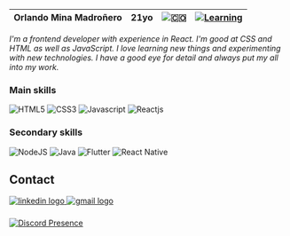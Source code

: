 
| __Orlando Mina Madroñero__ | 21yo | ![🇨🇴](https://flagcdn.com/16x12/co.png) | [![Learning](https://img.shields.io/badge/Currently_learning-Nextjs-<COLOR>.svg)](https://shields.io/) |
|---|---|---|---|

_I'm a frontend developer with experience in React. I'm good at CSS and HTML as well as JavaScript. I love learning new things and experimenting with new technologies. I have a good eye for detail and always put my all into my work._

###

### Main skills
![HTML5](https://img.shields.io/badge/HTML5-E34F26?style=for-the-badge&logo=html5&logoColor=white)
![CSS3](https://img.shields.io/badge/CSS3-1572B6?style=for-the-badge&logo=css3&logoColor=white)
![Javascript](https://img.shields.io/badge/JavaScript-F7DF1E?style=for-the-badge&logo=JavaScript&logoColor=white)
![Reactjs](https://img.shields.io/badge/React-20232A?style=for-the-badge&logo=react&logoColor=61DAFB)

### Secondary skills
![NodeJS](https://img.shields.io/badge/Node.js-43853D?style=for-the-badge&logo=node.js&logoColor=white)
![Java](https://img.shields.io/badge/Java-ED8B00?style=for-the-badge&logo=openjdk&logoColor=white)
![Flutter](https://img.shields.io/badge/Flutter-02569B?style=for-the-badge&logo=flutter&logoColor=white)
![React Native](https://img.shields.io/badge/React_Native-20232A?style=for-the-badge&logo=react&logoColor=61DAFB)

###

## Contact

<div align="left">
  <a href="https://www.linkedin.com/in/orlandomm/" target="_blank">
    <img src="https://img.shields.io/badge/LinkedIn-0077B5?style=for-the-badge&logo=linkedin&logoColor=white" alt="linkedin logo"  />
  </a>
  <a href="mailto:orminamadro@gmail.com" target="_blank">
    <img src="https://img.shields.io/badge/Gmail-D14836?style=for-the-badge&logo=gmail&logoColor=white" alt="gmail logo"  />
  </a>
</div>

###

[![Discord Presence](https://lanyard.cnrad.dev/api/461282493153411082)](https://discord.com/users/461282493153411082?animated=true)
